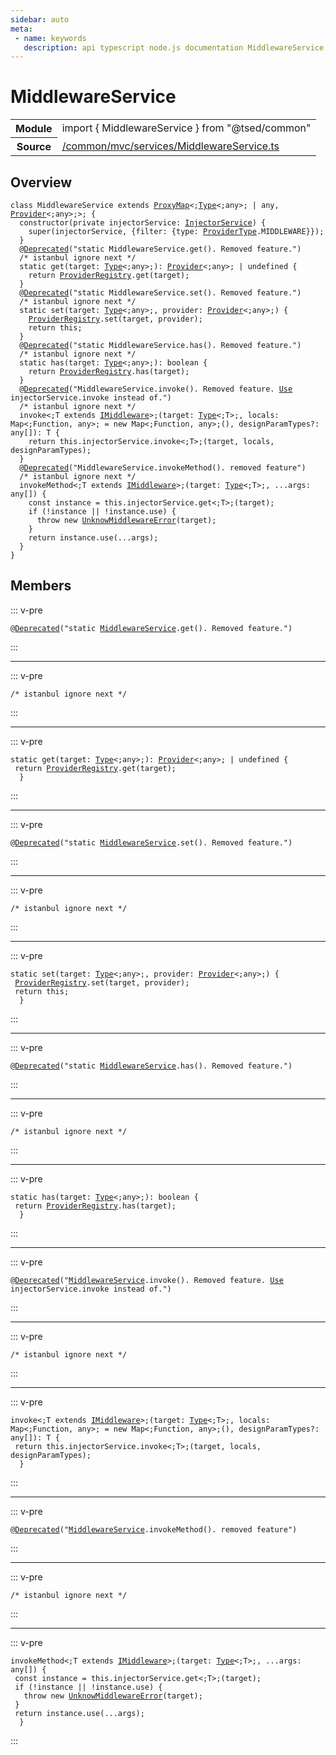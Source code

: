 ```yaml
---
sidebar: auto
meta:
 - name: keywords
   description: api typescript node.js documentation MiddlewareService service
---
```

# MiddlewareService <Badge text="Service" type="service"/>
<!-- Summary -->
<section class="symbol-info"><table class="is-full-width"><tbody><tr><th>Module</th><td><div class="lang-typescript"><span class="token keyword">import</span> { MiddlewareService }&nbsp;<span class="token keyword">from</span>&nbsp;<span class="token string">"@tsed/common"</span></div></td></tr><tr><th>Source</th><td><a href="https://github.com/Romakita/ts-express-decorators/blob/v4.30.2/src//common/mvc/services/MiddlewareService.ts#L0-L0">/common/mvc/services/MiddlewareService.ts</a></td></tr></tbody></table></section>

<!-- Overview -->
## Overview


<pre><code class="typescript-lang "><span class="token keyword">class</span> MiddlewareService <span class="token keyword">extends</span> <a href="/api/core/class/ProxyMap.html"><span class="token">ProxyMap</span></a>&lt<span class="token punctuation">;</span><a href="/api/core/interfaces/Type.html"><span class="token">Type</span></a>&lt<span class="token punctuation">;</span><span class="token keyword">any</span>&gt<span class="token punctuation">;</span> | <span class="token keyword">any</span><span class="token punctuation">,</span> <a href="/api/common/di/class/Provider.html"><span class="token">Provider</span></a>&lt<span class="token punctuation">;</span><span class="token keyword">any</span>&gt<span class="token punctuation">;</span>&gt<span class="token punctuation">;</span> <span class="token punctuation">{</span>
  <span class="token keyword">constructor</span><span class="token punctuation">(</span><span class="token keyword">private</span> injectorService<span class="token punctuation">:</span> <a href="/api/common/di/services/InjectorService.html"><span class="token">InjectorService</span></a><span class="token punctuation">)</span> <span class="token punctuation">{</span>
    <span class="token function">super</span><span class="token punctuation">(</span>injectorService<span class="token punctuation">,</span> <span class="token punctuation">{</span>filter<span class="token punctuation">:</span> <span class="token punctuation">{</span>type<span class="token punctuation">:</span> <a href="/api/common/di/interfaces/ProviderType.html"><span class="token">ProviderType</span></a>.MIDDLEWARE<span class="token punctuation">}</span><span class="token punctuation">}</span><span class="token punctuation">)</span><span class="token punctuation">;</span>
  <span class="token punctuation">}</span>
  @<span class="token function"><a href="/api/core/decorators/Deprecated.html"><span class="token">Deprecated</span></a></span><span class="token punctuation">(</span>"<span class="token keyword">static</span> MiddlewareService.<span class="token function">get</span><span class="token punctuation">(</span><span class="token punctuation">)</span>. Removed feature."<span class="token punctuation">)</span>
  /* istanbul ignore next */
  <span class="token keyword">static</span> <span class="token function">get</span><span class="token punctuation">(</span>target<span class="token punctuation">:</span> <a href="/api/core/interfaces/Type.html"><span class="token">Type</span></a>&lt<span class="token punctuation">;</span><span class="token keyword">any</span>&gt<span class="token punctuation">;</span><span class="token punctuation">)</span><span class="token punctuation">:</span> <a href="/api/common/di/class/Provider.html"><span class="token">Provider</span></a>&lt<span class="token punctuation">;</span><span class="token keyword">any</span>&gt<span class="token punctuation">;</span> | undefined <span class="token punctuation">{</span>
    return <a href="/api/common/di/registries/ProviderRegistry.html"><span class="token">ProviderRegistry</span></a>.<span class="token function">get</span><span class="token punctuation">(</span>target<span class="token punctuation">)</span><span class="token punctuation">;</span>
  <span class="token punctuation">}</span>
  @<span class="token function"><a href="/api/core/decorators/Deprecated.html"><span class="token">Deprecated</span></a></span><span class="token punctuation">(</span>"<span class="token keyword">static</span> MiddlewareService.<span class="token function">set</span><span class="token punctuation">(</span><span class="token punctuation">)</span>. Removed feature."<span class="token punctuation">)</span>
  /* istanbul ignore next */
  <span class="token keyword">static</span> <span class="token function">set</span><span class="token punctuation">(</span>target<span class="token punctuation">:</span> <a href="/api/core/interfaces/Type.html"><span class="token">Type</span></a>&lt<span class="token punctuation">;</span><span class="token keyword">any</span>&gt<span class="token punctuation">;</span><span class="token punctuation">,</span> provider<span class="token punctuation">:</span> <a href="/api/common/di/class/Provider.html"><span class="token">Provider</span></a>&lt<span class="token punctuation">;</span><span class="token keyword">any</span>&gt<span class="token punctuation">;</span><span class="token punctuation">)</span> <span class="token punctuation">{</span>
    <a href="/api/common/di/registries/ProviderRegistry.html"><span class="token">ProviderRegistry</span></a>.<span class="token function">set</span><span class="token punctuation">(</span>target<span class="token punctuation">,</span> provider<span class="token punctuation">)</span><span class="token punctuation">;</span>
    return this<span class="token punctuation">;</span>
  <span class="token punctuation">}</span>
  @<span class="token function"><a href="/api/core/decorators/Deprecated.html"><span class="token">Deprecated</span></a></span><span class="token punctuation">(</span>"<span class="token keyword">static</span> MiddlewareService.<span class="token function">has</span><span class="token punctuation">(</span><span class="token punctuation">)</span>. Removed feature."<span class="token punctuation">)</span>
  /* istanbul ignore next */
  <span class="token keyword">static</span> <span class="token function">has</span><span class="token punctuation">(</span>target<span class="token punctuation">:</span> <a href="/api/core/interfaces/Type.html"><span class="token">Type</span></a>&lt<span class="token punctuation">;</span><span class="token keyword">any</span>&gt<span class="token punctuation">;</span><span class="token punctuation">)</span><span class="token punctuation">:</span> <span class="token keyword">boolean</span> <span class="token punctuation">{</span>
    return <a href="/api/common/di/registries/ProviderRegistry.html"><span class="token">ProviderRegistry</span></a>.<span class="token function">has</span><span class="token punctuation">(</span>target<span class="token punctuation">)</span><span class="token punctuation">;</span>
  <span class="token punctuation">}</span>
  @<span class="token function"><a href="/api/core/decorators/Deprecated.html"><span class="token">Deprecated</span></a></span><span class="token punctuation">(</span>"MiddlewareService.<span class="token function">invoke</span><span class="token punctuation">(</span><span class="token punctuation">)</span>. Removed feature. <a href="/api/common/mvc/decorators/method/Use.html"><span class="token">Use</span></a> injectorService.invoke instead of."<span class="token punctuation">)</span>
  /* istanbul ignore next */
  invoke&lt<span class="token punctuation">;</span>T <span class="token keyword">extends</span> <a href="/api/common/mvc/interfaces/IMiddleware.html"><span class="token">IMiddleware</span></a>&gt<span class="token punctuation">;</span><span class="token punctuation">(</span>target<span class="token punctuation">:</span> <a href="/api/core/interfaces/Type.html"><span class="token">Type</span></a>&lt<span class="token punctuation">;</span>T&gt<span class="token punctuation">;</span><span class="token punctuation">,</span> locals<span class="token punctuation">:</span> Map&lt<span class="token punctuation">;</span>Function<span class="token punctuation">,</span> <span class="token keyword">any</span>&gt<span class="token punctuation">;</span><span class="token punctuation"> = </span>new Map&lt<span class="token punctuation">;</span>Function<span class="token punctuation">,</span> <span class="token keyword">any</span>&gt<span class="token punctuation">;</span><span class="token punctuation">(</span><span class="token punctuation">)</span><span class="token punctuation">,</span> designParamTypes?<span class="token punctuation">:</span> <span class="token keyword">any</span><span class="token punctuation">[</span><span class="token punctuation">]</span><span class="token punctuation">)</span><span class="token punctuation">:</span> T <span class="token punctuation">{</span>
    return this.injectorService.invoke&lt<span class="token punctuation">;</span>T&gt<span class="token punctuation">;</span><span class="token punctuation">(</span>target<span class="token punctuation">,</span> locals<span class="token punctuation">,</span> designParamTypes<span class="token punctuation">)</span><span class="token punctuation">;</span>
  <span class="token punctuation">}</span>
  @<span class="token function"><a href="/api/core/decorators/Deprecated.html"><span class="token">Deprecated</span></a></span><span class="token punctuation">(</span>"MiddlewareService.<span class="token function">invokeMethod</span><span class="token punctuation">(</span><span class="token punctuation">)</span>. removed feature"<span class="token punctuation">)</span>
  /* istanbul ignore next */
  invokeMethod&lt<span class="token punctuation">;</span>T <span class="token keyword">extends</span> <a href="/api/common/mvc/interfaces/IMiddleware.html"><span class="token">IMiddleware</span></a>&gt<span class="token punctuation">;</span><span class="token punctuation">(</span>target<span class="token punctuation">:</span> <a href="/api/core/interfaces/Type.html"><span class="token">Type</span></a>&lt<span class="token punctuation">;</span>T&gt<span class="token punctuation">;</span><span class="token punctuation">,</span> ...args<span class="token punctuation">:</span> <span class="token keyword">any</span><span class="token punctuation">[</span><span class="token punctuation">]</span><span class="token punctuation">)</span> <span class="token punctuation">{</span>
    <span class="token keyword">const</span> instance<span class="token punctuation"> = </span>this.injectorService.get&lt<span class="token punctuation">;</span>T&gt<span class="token punctuation">;</span><span class="token punctuation">(</span>target<span class="token punctuation">)</span><span class="token punctuation">;</span>
    if <span class="token punctuation">(</span>!instance || !instance.use<span class="token punctuation">)</span> <span class="token punctuation">{</span>
      throw new <span class="token function"><a href="/api/common/mvc/errors/UnknowMiddlewareError.html"><span class="token">UnknowMiddlewareError</span></a></span><span class="token punctuation">(</span>target<span class="token punctuation">)</span><span class="token punctuation">;</span>
    <span class="token punctuation">}</span>
    return instance.<span class="token function">use</span><span class="token punctuation">(</span>...args<span class="token punctuation">)</span><span class="token punctuation">;</span>
  <span class="token punctuation">}</span>
<span class="token punctuation">}</span></code></pre>



<!-- Members -->




## Members


::: v-pre

<div class="method-overview">
<pre><code class="typescript-lang deprecated ">@<span class="token function"><a href="/api/core/decorators/Deprecated.html"><span class="token">Deprecated</span></a></span><span class="token punctuation">(</span>"<span class="token keyword">static</span> <a href="/api/common/mvc/services/MiddlewareService.html"><span class="token">MiddlewareService</span></a>.<span class="token function">get</span><span class="token punctuation">(</span><span class="token punctuation">)</span>. Removed feature."<span class="token punctuation">)</span></code></pre>

</div>



:::



***



::: v-pre

<div class="method-overview">
<pre><code class="typescript-lang ">/* istanbul ignore next */</code></pre>

</div>



:::



***



::: v-pre

<div class="method-overview">
<pre><code class="typescript-lang "><span class="token keyword">static</span> <span class="token function">get</span><span class="token punctuation">(</span>target<span class="token punctuation">:</span> <a href="/api/core/interfaces/Type.html"><span class="token">Type</span></a>&lt<span class="token punctuation">;</span><span class="token keyword">any</span>&gt<span class="token punctuation">;</span><span class="token punctuation">)</span><span class="token punctuation">:</span> <a href="/api/common/di/class/Provider.html"><span class="token">Provider</span></a>&lt<span class="token punctuation">;</span><span class="token keyword">any</span>&gt<span class="token punctuation">;</span> | undefined <span class="token punctuation">{</span>
 return <a href="/api/common/di/registries/ProviderRegistry.html"><span class="token">ProviderRegistry</span></a>.<span class="token function">get</span><span class="token punctuation">(</span>target<span class="token punctuation">)</span><span class="token punctuation">;</span>
  <span class="token punctuation">}</span></code></pre>

</div>



:::



***



::: v-pre

<div class="method-overview">
<pre><code class="typescript-lang ">@<span class="token function"><a href="/api/core/decorators/Deprecated.html"><span class="token">Deprecated</span></a></span><span class="token punctuation">(</span>"<span class="token keyword">static</span> <a href="/api/common/mvc/services/MiddlewareService.html"><span class="token">MiddlewareService</span></a>.<span class="token function">set</span><span class="token punctuation">(</span><span class="token punctuation">)</span>. Removed feature."<span class="token punctuation">)</span></code></pre>

</div>



:::



***



::: v-pre

<div class="method-overview">
<pre><code class="typescript-lang ">/* istanbul ignore next */</code></pre>

</div>



:::



***



::: v-pre

<div class="method-overview">
<pre><code class="typescript-lang "><span class="token keyword">static</span> <span class="token function">set</span><span class="token punctuation">(</span>target<span class="token punctuation">:</span> <a href="/api/core/interfaces/Type.html"><span class="token">Type</span></a>&lt<span class="token punctuation">;</span><span class="token keyword">any</span>&gt<span class="token punctuation">;</span><span class="token punctuation">,</span> provider<span class="token punctuation">:</span> <a href="/api/common/di/class/Provider.html"><span class="token">Provider</span></a>&lt<span class="token punctuation">;</span><span class="token keyword">any</span>&gt<span class="token punctuation">;</span><span class="token punctuation">)</span> <span class="token punctuation">{</span>
 <a href="/api/common/di/registries/ProviderRegistry.html"><span class="token">ProviderRegistry</span></a>.<span class="token function">set</span><span class="token punctuation">(</span>target<span class="token punctuation">,</span> provider<span class="token punctuation">)</span><span class="token punctuation">;</span>
 return this<span class="token punctuation">;</span>
  <span class="token punctuation">}</span></code></pre>

</div>



:::



***



::: v-pre

<div class="method-overview">
<pre><code class="typescript-lang deprecated ">@<span class="token function"><a href="/api/core/decorators/Deprecated.html"><span class="token">Deprecated</span></a></span><span class="token punctuation">(</span>"<span class="token keyword">static</span> <a href="/api/common/mvc/services/MiddlewareService.html"><span class="token">MiddlewareService</span></a>.<span class="token function">has</span><span class="token punctuation">(</span><span class="token punctuation">)</span>. Removed feature."<span class="token punctuation">)</span></code></pre>

</div>



:::



***



::: v-pre

<div class="method-overview">
<pre><code class="typescript-lang ">/* istanbul ignore next */</code></pre>

</div>



:::



***



::: v-pre

<div class="method-overview">
<pre><code class="typescript-lang "><span class="token keyword">static</span> <span class="token function">has</span><span class="token punctuation">(</span>target<span class="token punctuation">:</span> <a href="/api/core/interfaces/Type.html"><span class="token">Type</span></a>&lt<span class="token punctuation">;</span><span class="token keyword">any</span>&gt<span class="token punctuation">;</span><span class="token punctuation">)</span><span class="token punctuation">:</span> <span class="token keyword">boolean</span> <span class="token punctuation">{</span>
 return <a href="/api/common/di/registries/ProviderRegistry.html"><span class="token">ProviderRegistry</span></a>.<span class="token function">has</span><span class="token punctuation">(</span>target<span class="token punctuation">)</span><span class="token punctuation">;</span>
  <span class="token punctuation">}</span></code></pre>

</div>



:::



***



::: v-pre

<div class="method-overview">
<pre><code class="typescript-lang ">@<span class="token function"><a href="/api/core/decorators/Deprecated.html"><span class="token">Deprecated</span></a></span><span class="token punctuation">(</span>"<a href="/api/common/mvc/services/MiddlewareService.html"><span class="token">MiddlewareService</span></a>.<span class="token function">invoke</span><span class="token punctuation">(</span><span class="token punctuation">)</span>. Removed feature. <a href="/api/common/mvc/decorators/method/Use.html"><span class="token">Use</span></a> injectorService.invoke instead of."<span class="token punctuation">)</span></code></pre>

</div>



:::



***



::: v-pre

<div class="method-overview">
<pre><code class="typescript-lang ">/* istanbul ignore next */</code></pre>

</div>



:::



***



::: v-pre

<div class="method-overview">
<pre><code class="typescript-lang ">invoke&lt<span class="token punctuation">;</span>T <span class="token keyword">extends</span> <a href="/api/common/mvc/interfaces/IMiddleware.html"><span class="token">IMiddleware</span></a>&gt<span class="token punctuation">;</span><span class="token punctuation">(</span>target<span class="token punctuation">:</span> <a href="/api/core/interfaces/Type.html"><span class="token">Type</span></a>&lt<span class="token punctuation">;</span>T&gt<span class="token punctuation">;</span><span class="token punctuation">,</span> locals<span class="token punctuation">:</span> Map&lt<span class="token punctuation">;</span>Function<span class="token punctuation">,</span> <span class="token keyword">any</span>&gt<span class="token punctuation">;</span><span class="token punctuation"> = </span>new Map&lt<span class="token punctuation">;</span>Function<span class="token punctuation">,</span> <span class="token keyword">any</span>&gt<span class="token punctuation">;</span><span class="token punctuation">(</span><span class="token punctuation">)</span><span class="token punctuation">,</span> designParamTypes?<span class="token punctuation">:</span> <span class="token keyword">any</span><span class="token punctuation">[</span><span class="token punctuation">]</span><span class="token punctuation">)</span><span class="token punctuation">:</span> T <span class="token punctuation">{</span>
 return this.injectorService.invoke&lt<span class="token punctuation">;</span>T&gt<span class="token punctuation">;</span><span class="token punctuation">(</span>target<span class="token punctuation">,</span> locals<span class="token punctuation">,</span> designParamTypes<span class="token punctuation">)</span><span class="token punctuation">;</span>
  <span class="token punctuation">}</span></code></pre>

</div>



:::



***



::: v-pre

<div class="method-overview">
<pre><code class="typescript-lang ">@<span class="token function"><a href="/api/core/decorators/Deprecated.html"><span class="token">Deprecated</span></a></span><span class="token punctuation">(</span>"<a href="/api/common/mvc/services/MiddlewareService.html"><span class="token">MiddlewareService</span></a>.<span class="token function">invokeMethod</span><span class="token punctuation">(</span><span class="token punctuation">)</span>. removed feature"<span class="token punctuation">)</span></code></pre>

</div>



:::



***



::: v-pre

<div class="method-overview">
<pre><code class="typescript-lang ">/* istanbul ignore next */</code></pre>

</div>



:::



***



::: v-pre

<div class="method-overview">
<pre><code class="typescript-lang ">invokeMethod&lt<span class="token punctuation">;</span>T <span class="token keyword">extends</span> <a href="/api/common/mvc/interfaces/IMiddleware.html"><span class="token">IMiddleware</span></a>&gt<span class="token punctuation">;</span><span class="token punctuation">(</span>target<span class="token punctuation">:</span> <a href="/api/core/interfaces/Type.html"><span class="token">Type</span></a>&lt<span class="token punctuation">;</span>T&gt<span class="token punctuation">;</span><span class="token punctuation">,</span> ...args<span class="token punctuation">:</span> <span class="token keyword">any</span><span class="token punctuation">[</span><span class="token punctuation">]</span><span class="token punctuation">)</span> <span class="token punctuation">{</span>
 <span class="token keyword">const</span> instance<span class="token punctuation"> = </span>this.injectorService.get&lt<span class="token punctuation">;</span>T&gt<span class="token punctuation">;</span><span class="token punctuation">(</span>target<span class="token punctuation">)</span><span class="token punctuation">;</span>
 if <span class="token punctuation">(</span>!instance || !instance.use<span class="token punctuation">)</span> <span class="token punctuation">{</span>
   throw new <span class="token function"><a href="/api/common/mvc/errors/UnknowMiddlewareError.html"><span class="token">UnknowMiddlewareError</span></a></span><span class="token punctuation">(</span>target<span class="token punctuation">)</span><span class="token punctuation">;</span>
 <span class="token punctuation">}</span>
 return instance.<span class="token function">use</span><span class="token punctuation">(</span>...args<span class="token punctuation">)</span><span class="token punctuation">;</span>
  <span class="token punctuation">}</span></code></pre>

</div>



:::